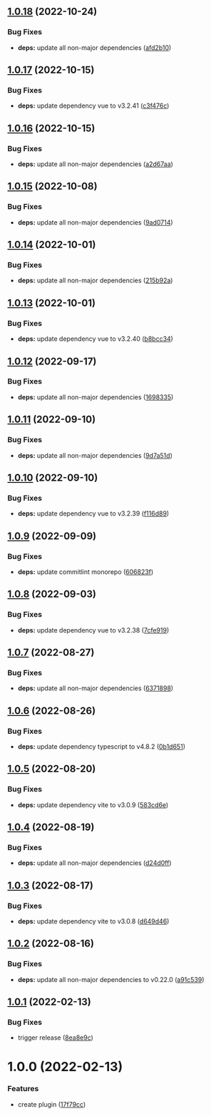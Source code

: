 ## [1.0.18](https://github.com/DerYeger/vite-plugin-ssg-utils/compare/v1.0.17...v1.0.18) (2022-10-24)


### Bug Fixes

* **deps:** update all non-major dependencies ([afd2b10](https://github.com/DerYeger/vite-plugin-ssg-utils/commit/afd2b102f65022b866584f18a8ffc7fd28961ec6))

## [1.0.17](https://github.com/DerYeger/vite-plugin-ssg-utils/compare/v1.0.16...v1.0.17) (2022-10-15)


### Bug Fixes

* **deps:** update dependency vue to v3.2.41 ([c3f476c](https://github.com/DerYeger/vite-plugin-ssg-utils/commit/c3f476c5b013feee851aeb990d2b1ee888f3ebc2))

## [1.0.16](https://github.com/DerYeger/vite-plugin-ssg-utils/compare/v1.0.15...v1.0.16) (2022-10-15)


### Bug Fixes

* **deps:** update all non-major dependencies ([a2d67aa](https://github.com/DerYeger/vite-plugin-ssg-utils/commit/a2d67aacf61f904580d69faa40c76230b8bf8b44))

## [1.0.15](https://github.com/DerYeger/vite-plugin-ssg-utils/compare/v1.0.14...v1.0.15) (2022-10-08)


### Bug Fixes

* **deps:** update all non-major dependencies ([9ad0714](https://github.com/DerYeger/vite-plugin-ssg-utils/commit/9ad07144330db9dafc4d45c8ade4bf2fae076579))

## [1.0.14](https://github.com/DerYeger/vite-plugin-ssg-utils/compare/v1.0.13...v1.0.14) (2022-10-01)


### Bug Fixes

* **deps:** update all non-major dependencies ([215b92a](https://github.com/DerYeger/vite-plugin-ssg-utils/commit/215b92ac8ea225890005eea74f91fdaf9d86ea1d))

## [1.0.13](https://github.com/DerYeger/vite-plugin-ssg-utils/compare/v1.0.12...v1.0.13) (2022-10-01)


### Bug Fixes

* **deps:** update dependency vue to v3.2.40 ([b8bcc34](https://github.com/DerYeger/vite-plugin-ssg-utils/commit/b8bcc34b2837d73b8c68b797007a7948ff93ce99))

## [1.0.12](https://github.com/DerYeger/vite-plugin-ssg-utils/compare/v1.0.11...v1.0.12) (2022-09-17)


### Bug Fixes

* **deps:** update all non-major dependencies ([1698335](https://github.com/DerYeger/vite-plugin-ssg-utils/commit/1698335bfcf81d7526b7bab701aaa4103ca3f875))

## [1.0.11](https://github.com/DerYeger/vite-plugin-ssg-utils/compare/v1.0.10...v1.0.11) (2022-09-10)


### Bug Fixes

* **deps:** update all non-major dependencies ([9d7a51d](https://github.com/DerYeger/vite-plugin-ssg-utils/commit/9d7a51d4e3728e140466609e8ef5bae402771f30))

## [1.0.10](https://github.com/DerYeger/vite-plugin-ssg-utils/compare/v1.0.9...v1.0.10) (2022-09-10)


### Bug Fixes

* **deps:** update dependency vue to v3.2.39 ([f116d89](https://github.com/DerYeger/vite-plugin-ssg-utils/commit/f116d898674b85d6cb1430f66c03aa7a70372c9f))

## [1.0.9](https://github.com/DerYeger/vite-plugin-ssg-utils/compare/v1.0.8...v1.0.9) (2022-09-09)


### Bug Fixes

* **deps:** update commitlint monorepo ([606823f](https://github.com/DerYeger/vite-plugin-ssg-utils/commit/606823fdfa97d5f76a11190aa0eae81614c55027))

## [1.0.8](https://github.com/DerYeger/vite-plugin-ssg-utils/compare/v1.0.7...v1.0.8) (2022-09-03)


### Bug Fixes

* **deps:** update dependency vue to v3.2.38 ([7cfe919](https://github.com/DerYeger/vite-plugin-ssg-utils/commit/7cfe9195f70831e19b1f892c5bff9fb8e0ef78b8))

## [1.0.7](https://github.com/DerYeger/vite-plugin-ssg-utils/compare/v1.0.6...v1.0.7) (2022-08-27)


### Bug Fixes

* **deps:** update all non-major dependencies ([6371898](https://github.com/DerYeger/vite-plugin-ssg-utils/commit/6371898c56305d8f7b2cb816c3b702ae919ca618))

## [1.0.6](https://github.com/DerYeger/vite-plugin-ssg-utils/compare/v1.0.5...v1.0.6) (2022-08-26)


### Bug Fixes

* **deps:** update dependency typescript to v4.8.2 ([0b1d651](https://github.com/DerYeger/vite-plugin-ssg-utils/commit/0b1d6514c821d4ed15a8c9166bef529d5a5dfb1f))

## [1.0.5](https://github.com/DerYeger/vite-plugin-ssg-utils/compare/v1.0.4...v1.0.5) (2022-08-20)


### Bug Fixes

* **deps:** update dependency vite to v3.0.9 ([583cd6e](https://github.com/DerYeger/vite-plugin-ssg-utils/commit/583cd6e28e74eb425a35d9c2fb39ddeee1b598a5))

## [1.0.4](https://github.com/DerYeger/vite-plugin-ssg-utils/compare/v1.0.3...v1.0.4) (2022-08-19)


### Bug Fixes

* **deps:** update all non-major dependencies ([d24d0ff](https://github.com/DerYeger/vite-plugin-ssg-utils/commit/d24d0ff11cb3342442e0db8bb16bbd7091eaedfe))

## [1.0.3](https://github.com/DerYeger/vite-plugin-ssg-utils/compare/v1.0.2...v1.0.3) (2022-08-17)


### Bug Fixes

* **deps:** update dependency vite to v3.0.8 ([d649d46](https://github.com/DerYeger/vite-plugin-ssg-utils/commit/d649d468457a92ff087ed1c105e8f1e449c01644))

## [1.0.2](https://github.com/DerYeger/vite-plugin-ssg-utils/compare/v1.0.1...v1.0.2) (2022-08-16)


### Bug Fixes

* **deps:** update all non-major dependencies to v0.22.0 ([a91c539](https://github.com/DerYeger/vite-plugin-ssg-utils/commit/a91c53977d1174ee84bfcfe84e26bb63f8590641))

## [1.0.1](https://github.com/DerYeger/vite-plugin-ssg-utils/compare/v1.0.0...v1.0.1) (2022-02-13)


### Bug Fixes

* trigger release ([8ea8e9c](https://github.com/DerYeger/vite-plugin-ssg-utils/commit/8ea8e9cb61297263e2ee7ddd7781e542f928a0db))

# 1.0.0 (2022-02-13)


### Features

* create plugin ([17f79cc](https://github.com/DerYeger/vite-plugin-ssg-utils/commit/17f79cc612788b47f49488b29cb6c640451c5b5b))
